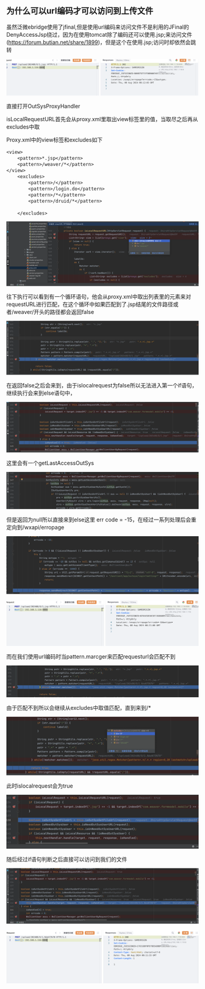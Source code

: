 ## 为什么可以url编码才可以访问到上传文件

虽然泛微ebridge使用了jfinal,但是使用url编码来访问文件不是利用的JFinal的DenyAccessJsp绕过，因为在使用tomcat除了编码还可以使用.jsp;来访问文件(https://forum.butian.net/share/1899)，但是这个在使用.jsp;访问时却依然会跳转

![image-20240808161652102](./Images/1.png)

直接打开OutSysProxyHandler

isLocalRequestURL首先会从proxy.xml里取出view标签里的值，当取尽之后再从excludes中取

Proxy.xml中的view标签和excludes如下

```
<view>
    <pattern>*.jsp</pattern>
    <pattern>/weaver/*</pattern>
</view>
	<excludes>
        <pattern>/</pattern>
		<pattern>/login.do</pattern>
		<pattern>/*</pattern>
		<pattern>/druid/*</pattern>
		
    </excludes>
```



![image-20240808153926950](./Images/2.png)

往下执行可以看到有一个循环语句，他会从proxy.xml中取出列表里的元素来对requestURL进行匹配，在这个循环中如果匹配到了.jsp结尾的文件路径或者/weaver/开头的路径都会返回false

![image-20240808155437440](./Images/3.png)

在返回false之后会来到，由于islocalrequest为false所以无法进入第一个if语句，继续执行会来到else语句中，

![image-20240808160440541](./Images/4.png)



这里会有一个getLastAccessOutSys

![image-20240808160614353](./Images/5.png)

但是返回为null所以直接来到else这里 err code = -15，在经过一系列处理后会重定向到/wxapi/erropage

![image-20240808160754158](./Images/6.png)

![image-20240808161124649](./Images/7.png)





而在我们使用url编码时当pattern.marcger来匹配requesturl会匹配不到

![image-20240808154619136](./Images/8.png)

由于匹配不到所以会继续从excludes中取值匹配，直到来到/*

![image-20240808154924008](./Images/9.png)

此时islocalrequest会为true

![image-20240808154239117](./Images/10.png)

随后经过if语句判断之后直接可以访问到我们的文件

![image-20240808154502466](./Images/11.png)

![image-20240808161139134](./Images/12.png)